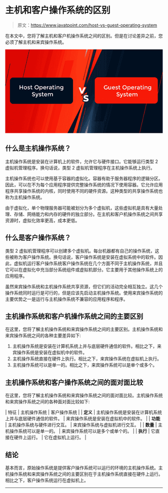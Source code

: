 # 主机和客户操作系统的区别

> 原文：<https://www.javatpoint.com/host-vs-guest-operating-system>

在本文中，您将了解主机和客户机操作系统之间的区别。但是在讨论差异之前，您必须了解主机和来宾操作系统。

![Host vs Guest Operating System](img/ad8b90eb86793a98c6de6fc2ed34bee1.png)

## 什么是主机操作系统？

主机操作系统是安装在计算机上的软件，允许它与硬件接口。它能够运行类型 2 虚拟机管理程序。换句话说，类型 2 虚拟机管理程序在主机操作系统上执行。

主机操作系统也可以使用基于容器的虚拟化。容器有助于服务器程序的逻辑分区。因此，可以在不为每个应用程序提供完整操作系统的情况下使用容器。它允许应用程序共享操作系统的内核，同时使用不同的硬件资源。这种类型的共享操作系统也称为主机操作系统。

由于虚拟化，单个物理服务器可能被划分为多个虚拟机，这些虚拟机是具有大量处理、存储、网络能力和内存的硬件的独立部分。在主机和客户机操作系统之间共享资源时，虚拟化效率更高，成本更低。

## 什么是客户操作系统？

类型 2 虚拟机管理程序可以创建多个虚拟机。每台机器都有自己的操作系统，这些被称为客户操作系统。换句话说，客户操作系统是安装在虚拟系统中的软件。因此，虚拟机运行客户操作系统客户操作系统在几个方面不同于主机操作系统，并且它可以在虚拟化中充当部分系统组件或虚拟机部分。它主要用于其他操作系统上的应用程序。

虽然来宾操作系统和主机操作系统共享资源，但它们的活动完全相互独立。这几个操作系统同时运行是可行的，但是应该先启动主机操作系统。使用来宾操作系统的主要优势之一是运行与主机操作系统不兼容的应用程序和程序。

## 主机操作系统和客户机操作系统之间的主要区别

在这里，您将了解主机操作系统和来宾操作系统之间的主要区别。主机操作系统和来宾操作系统之间的各种主要差异如下:

1.  主机操作系统是安装在计算机系统上并与底层硬件通信的软件。相比之下，来宾操作系统是安装在虚拟机中的软件。
2.  主机操作系统直接在硬件上执行。相比之下，来宾操作系统在虚拟机上执行。
3.  主机操作系统可以是单一的。相比之下，来宾操作系统可以是单个或多个。

## 主机操作系统和客户操作系统之间的面对面比较

在这里，您将了解主机操作系统和来宾操作系统之间的面对面比较。主机操作系统和来宾操作系统之间的各种面对面比较如下:

| 特征 | 主机操作系统 | 客户操作系统 |
| **定义** | 主机操作系统是安装在计算机系统上并与底层硬件通信的软件。 | 来宾操作系统是安装在虚拟机中的软件。 |
| **功能** | 主机操作系统与硬件进行交互。 | 来宾操作系统与虚拟机进行交互。 |
| **数量** | 主机操作系统可以是单一的。 | 来宾操作系统可以是多个或单个的。 |
| **执行** | 它直接在硬件上运行。 | 它在虚拟机上运行。 |

## 结论

基本而言，原始操作系统是提供客户操作系统可以运行的环境的主机操作系统。主机操作系统和来宾操作系统之间的主要区别在于主机操作系统直接在硬件上运行。相比之下，客户操作系统运行在虚拟机上。

* * *